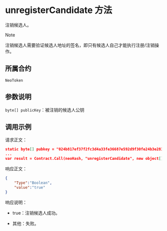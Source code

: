 # unregisterCandidate 方法

注销候选人。

> [!Note]
>
> 注销候选人需要验证候选人地址的签名，即只有候选人自己才能执行注册/注销操作。

## 所属合约

	NeoToken

## 参数说明

`byte[] publicKey`：被注销的候选人公钥

## 调用示例

请求正文：

```json
static byte[] pubkey = "024b817ef37f2fc3d4a33fe36687e592d9f30fe24b3e28187dc8f12b3b3b2b839e".HexToBytes();
...
var result = Contract.Call(neoHash, "unregisterCandidate", new object[] { pubkey });
```

响应正文：

```json
{
	"Type":"Boolean",
	"value":"true"
}
```

响应说明：

- true：注销候选人成功。

- 其他：失败。
